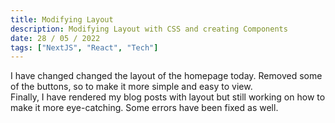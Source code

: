 ```yaml
---
title: Modifying Layout
description: Modifying Layout with CSS and creating Components
date: 28 / 05 / 2022
tags: ["NextJS", "React", "Tech"]
---
```


<p>I have changed changed the layout of the homepage today.
Removed some of the buttons, so to make it more simple and easy to view.
<br>
Finally, I have rendered my blog posts with layout but still working on how to make it more eye-catching.
Some errors have been fixed as well.
</p>
